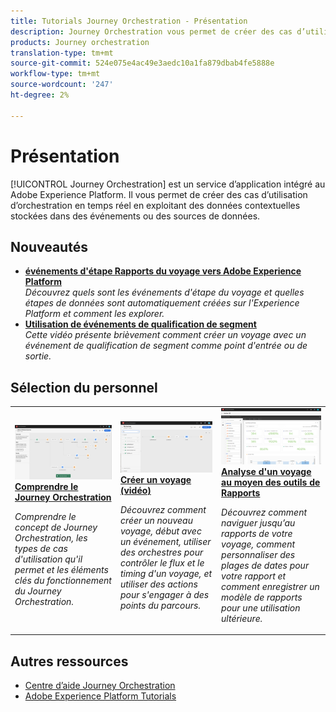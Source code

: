 ```yaml
---
title: Tutorials Journey Orchestration - Présentation
description: Journey Orchestration vous permet de créer des cas d’utilisation d’orchestration en temps réel en exploitant des données contextuelles stockées dans des événements ou des sources de données.
products: Journey orchestration
translation-type: tm+mt
source-git-commit: 524e075e4ac49e3aedc10a1fa879dbab4fe5888e
workflow-type: tm+mt
source-wordcount: '247'
ht-degree: 2%

---
```



# Présentation

[!UICONTROL Journey Orchestration] est un service d’application intégré au Adobe Experience Platform. Il vous permet de créer des cas d’utilisation d’orchestration en temps réel en exploitant des données contextuelles stockées dans des événements ou des sources de données.

## Nouveautés

* **[événements d&#39;étape Rapports du voyage vers Adobe Experience Platform](/help/how-to-find-help-with-journey-orchestration.md)**   <br>
   *Découvrez quels sont les événements d&#39;étape du voyage et quelles étapes de données sont automatiquement créées sur l&#39;Experience Platform et comment les explorer.*
* **[Utilisation de événements de qualification de segment](help/using-segment-qualification-events.md)**   <br>
   *Cette vidéo présente brièvement comment créer un voyage avec un événement de qualification de segment comme point d&#39;entrée ou de sortie.*

## Sélection du personnel

<table>
<tr>
  <td>
    <a href="./understanding-journey-orchestration.md">
      <img alt="Comprendre le Journey Orchestration" src="./assets/journey-orchestration-example.png"/>
    </a>
    <div>
      <a href="./understanding-journey-orchestration.md">
    <strong>Comprendre le Journey Orchestration</strong>
    </a>
    </div>
    <p>
    <em>Comprendre le concept de Journey Orchestration, les types de cas d'utilisation qu'il permet et les éléments clés du fonctionnement du Journey Orchestration.</em>
    <p>
  </td>
  <td>
    <a href="./create-a-journey.md">
        <img alt="Créer un voyage (vidéo)" src="./assets/journey34.png"/>
    </a>
    <div>
      <a href="./create-a-journey.md">
    <strong>Créer un voyage (vidéo)</strong>
    </a>
    </div>
    <p>
    <em>Découvrez comment créer un nouveau voyage, début avec un événement, utiliser des orchestres pour contrôler le flux et le timing d'un voyage, et utiliser des actions pour s'engager à des points du parcours.</em>
    <p>
  </td>
  <td>
   <a href="./analyze-a-journey-via-reporting-tools.md">
      <img alt="Analyse d'un voyage au moyen des outils de Rapports" src="./assets/dynamic_report_journey_8.png" />
    </a>
    <div>
      <a href="./analyze-a-journey-via-reporting-tools.md">
    <strong>Analyse d'un voyage au moyen des outils de Rapports</strong>
    </a>
    </div>
    <p>
    <em>Découvrez comment naviguer jusqu’au rapports de votre voyage, comment personnaliser des plages de dates pour votre rapport et comment enregistrer un modèle de rapports pour une utilisation ultérieure. </em>
    <p>
  </td>
</tr>
</table>

## Autres ressources

* [Centre d’aide Journey Orchestration](https://docs.adobe.com/content/help/en/journeys/using/journey-orchestration-home.html)
* [Adobe Experience Platform Tutorials](https://docs.adobe.com/content/help/en/platform-learn/tutorials/overview.html)

